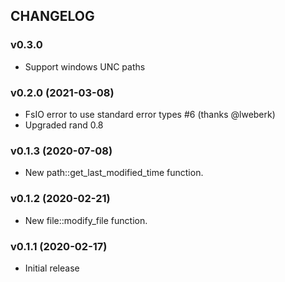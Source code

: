 ## CHANGELOG

### v0.3.0

* Support windows UNC paths

### v0.2.0 (2021-03-08)

* FsIO error to use standard error types #6 (thanks @lweberk)
* Upgraded rand 0.8

### v0.1.3 (2020-07-08)

* New path::get_last_modified_time function.

### v0.1.2 (2020-02-21)

* New file::modify_file function.

### v0.1.1 (2020-02-17)

* Initial release
